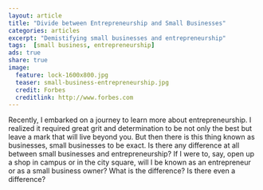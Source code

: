 ```yaml
---
layout: article
title: "Divide between Entrepreneurship and Small Businesses"
categories: articles
excerpt: "Demistifying small businesses and entrepreneurship"
tags:  [small business, entrepreneurship]
ads: true
share: true
image:
  feature: lock-1600x800.jpg
  teaser: small-business-entrepreneurship.jpg
  credit: Forbes
  creditlink: http://www.forbes.com
---
```


Recently, I embarked on a journey to learn more about entrepreneurship. I realized it required great grit and determination to be not only the best but leave a mark that will live beyond you. But then there is this thing known as businesses, small businesses to be exact. Is there any difference at all between small businesses and entrepreneurship? If I were to, say, open up a shop in campus or in the city square, will I be known as an entrepreneur or as a small business owner? What is the difference? Is there even a difference?
